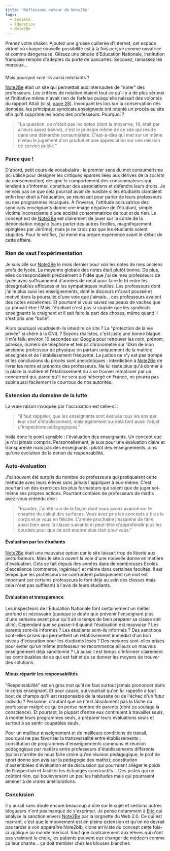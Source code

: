 ```yaml
---
title: 'Réflexions autour de Note2Be'
tags:
  - Société
  - Éducation
  - Note2Be
---
```


Prenez votre shaker. Ajoutez une grosse cuillerée d'Internet, cet espace virtuel
où chaque nouvelle possibilité est à la fois perçue comme novatrice et comme
dangereuse. Glissez une pincée d'Education Nationale, institution française
remplie d'adeptes du porté de pancartes. Secouez, ramassez les morceux…

### <!-- more -->

Mais pourquoi sont-ils aussi méchants&nbsp;?

[Note2Be](http://www.note2be.com) était un site qui permettait aux internautes
de "noter" des professeurs. Les critères de notation étaient tout ce qu'il y a
de plus sérieux et l'initiative même n'avait rien de farfelue puisqu'elle
naissait des volontés du rapport Attali (si si,
[page 28](http://www.ladocumentationfrancaise.fr/var/storage/rapports-publics/084000041/0000.pdf)).
Invoquant les lois sur la conservation des données, les principaux syndicats
enseignants ont intenté un procès au site afin qu'il supprime les noms des
professeurs. Pourquoi&nbsp;?

> "La question, ce n'était pas les notes (dont la moyenne, 14, était par
> ailleurs assez bonne), c'est le principe même de ce site qui réside dans une
> démarche consumériste. C'est-à-dire qui met sur un même niveau le jugement
> d'un produit et une appréciation sur une mission de service public."

### Parce que&nbsp;!

D'abord, petit cours de vocabulaire&nbsp;: le premier sens du mot consumérisme
(ici utilisé pour désigner les critiques éparses liées aux dérives de la
_société de consommation_) désigne le comportement des consommateurs qui tendent
à s'informer, constituer des associations et défendre leurs droits. Je ne vois
pas ce que cela pourrait avoir de nuisible si les étudiants clamaient enfin leur
droit à l'éducation, se réunissait pour parler de leurs professeurs ou des
programmes inculqués. À l'inverse, l'attitude accusatrice des syndicats
enseignants donne une image négative de l'étudiant, simple victime inconsciente
d'une société consommatrice de tout et de rien. Le concept est de
[Note2Be](http://www.note2be.com) est clairement de jouer sur la corde de la
dénonciation mégalo (sans parler des autres ficelles, magnifiquement épinglées
par Jérôme), mais je ne crois pas que les étudiants soient stupides. Pour le
vérifier, j'ai mené ma propre expérience avant le début de cette affaire.

### Rien de vaut l'expérimentation

Je suis allé sur [Note2Be](http://www.note2be.com) le mois dernier pour voir les
notes de mes anciens profs de lycée. La moyenne globale des notes était plutôt
bonne. De plus, elles correspondaient précisément à l'idée que j'ai de mes
professeurs de lycée avec suffisamment d'années de recul pour faire le tri entre
les désagréables efficaces et les sympathiques inutiles. Les professeurs dont
j'ai le plus suivi les enseignements, dont le discours m'avait poussé et motivé
dans la poursuite d'une voie que j'aimais… ces professeurs avaient des notes
excellentes. Et pourtant si vous saviez les peaux de vaches que ça pouvait
être&nbsp;! Mais l'étudiant n'est pas si stupide que les syndicats enseignants
le craignent et il sait faire la part des choses, même quand il s'est pris une
"bulle".

Alors pourquoi voudraient-ils interdire ce site&nbsp;? La "protection de la vie
privée" si chère à la CNIL&nbsp;? Soyons réalistes, c'est juste une bonne
blague. Il m'a fallu environ 10 secondes sur Google pour retrouver les nom,
prénom, adresse, numéro de téléphone et temps chronométré sur 10km de mon
ancienne professeur de physique en partant uniquement de la matière enseignée et
de l'établissement fréquenté. La justice ne s'y est pas trompé et les
conclusions du procès sont anecdotiques&nbsp;: interdiction à
[Note2Be](http://www.note2be.com) de livrer les noms et prénoms des professeurs.
Ne lui reste plus qu'à donner à la place la matière et l'établissement ou à se
trouver remplacer par un concurrent qui, parce qu'il ne sera pas hébergé en
France, ne pourra pas subir aussi facilement le courroux de nos autorités.

### Extension du domaine de la lutte

La vraie raison invoquée par l'accusation est celle-ci&nbsp;:

> "il faut rappeler, que les enseignants sont évalués tous les ans par leur chef
> d'établissement, mais également au-delà font aussi l'objet d'inspections
> pédagogiques."

Voilà donc le point sensible&nbsp;: l'évaluation des enseignants. Un concept que
je n'ai jamais compris. Personnellement, je suis pour une évaluation claire et
transparente mais pas des enseignants&nbsp;: plutôt des enseignements, ainsi
qu'une évolution de la notion de responsabilité.

### Auto-évaluation

J'ai souvent été surpris du nombre de professeurs qui pratiquaient cette méthode
avec leurs élèves sans jamais l'appliquer à eux-même. C'est pourtant un des
exercices les plus formateurs qui soient que de juger soi-même ses propres
actions. Pourtant combien de professeurs de maths avez-vous entendu dire&nbsp;:

> "Ecoutez, j'ai été ravi de la façon dont nous avons avancé sur le chapitre du
> calcul des surfaces. Vous avez pris les concepts à bras le corps et je vous en
> félicite. L'année prochaine j'essaierai de faire aussi bien avec la classe
> suivante et peut-être d'approfondir plus les courbes pour que ce soit encore
> plus clair pour vous."

#### Évaluation par les étudiants

[Note2Be](http://www.note2be.com) était une mauvaise option car le site laissait
trop de liberté aux perturbateurs. Mais le site a ouvert la voie d'une nouvelle
donne en matière d'évaluation. Cela se fait depuis des années dans de nombreuses
Ecoles d'excellence (commerce, ingénieur) et même dans certaines facultés. Il
est temps que les professeurs se confrontent publiquement (ce mot est important
car certains professeurs le font déjà au sein des classes mais cela n'est pas
suffisant) à l'avis de leurs étudiants.

#### Évaluation et transparence

Les inspecteurs de l'Education Nationale font certainement un métier profond et
nécessaire (quoique je doute que prévenir l'enseignant plus d'une semaine avant
pour qu'il ait le temps de bien préparer sa classe soit utile). Cependant que se
passe-t-il quand l'évaluation est mauvaise&nbsp;? Les parents sont-ils
informés&nbsp;? Les étudiants sont-ils informés&nbsp;? Des sanctions sont-elles
prises qui permettent un rétablissement immédiat d'un bon niveau d'éducation
pour les étudiants lésés&nbsp;? Des mesures sont-elles prises pour éviter qu'un
même professeur ne recommence ailleurs un mauvais enseignement déjà
sanctionné&nbsp;? Là aussi il est temps d'informer clairement les contribuables
de ce qui est fait et de se donner les moyens de trouver des solutions.

#### Mieux répartir les responsabilités

"Responsabilité" est un gros mot qu'il ne faut surtout jamais prononcer dans le
corps enseignant. Et pour cause, qui voudrait qu'on lui rappelle à tout bout de
champs qu'il est responsable de la réussite ou de l'échec d'un futur
individu&nbsp;? Personne, d'autant que ce n'est absolument pas la tâche du
professeur malgré ce qu'en pense nombre de parents (dont ça soulage la
conscience). Et pourtant, la plupart d'entre eux continuent à travailler seuls,
à monter leurs programmes seuls, à préparer leurs évaluations seuls et surtout à
se sentir coupables seuls.

Pour un meilleur enseignement et de meilleurs conditions de travail, pourquoi ne
pas favoriser la transversalité entre établissements&nbsp;: constitution de
programmes d'enseignements communs et réunion pédagogique par matière entre
professeurs d'établissements différents (qu'on n'arrête de nous faire croire
qu'en réunion pédagogique, le prof de sport donne son avis sur la pédagogie des
maths); constitution d'assemblées d'évaluation et de discussion qui pourraient
alléger le poids de l'inspection et faciliter les échanges constructifs… Des
pistes qui ne coûtent rien, qui bouleversent un peu les habitudes mais qui
pourraient amener à de vraies améliorations.

### Conclusion

Il y aurait sans doute encore beaucoup à dire sur le sujet et certains autres
blogueurs n'ont pas manqué de s'exprimer. Je pense notamment à
[Eric](http://www.presse-citron.net/note2becom-et-lespipolescom-le-web-20-serait-il-soluble-dans-les-tribunaux/)
qui analyse la sanction envers [Note2Be](http://www.note2be.com) par la
lorgnette du Web 2.0\. Ce qui est marrant, c'est que le mouvement est en pleine
extension et qu'on ne devrait pas tarder à voir apparaître Note2bib, clone
arriviste du concept cette fois-ci appliqué au monde médical. Sauf que
contrairement aux élèves qui n'ont pas vraiment le choix, les patients peuvent
eux changer de médecin comme ça leur chante… ça doit trembler chez les blouses
blanches.

